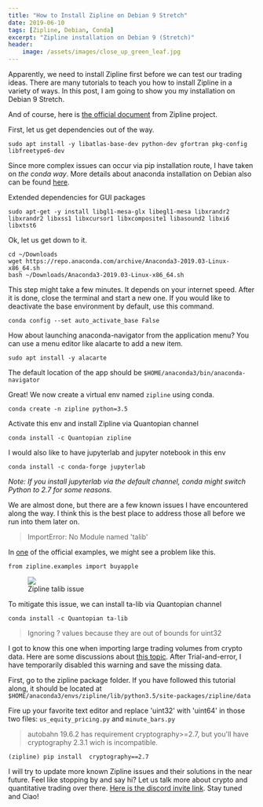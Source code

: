 ```yaml
---
title: "How to Install Zipline on Debian 9 Stretch"
date: 2019-06-10
tags: [Zipline, Debian, Conda]
excerpt: "Zipline installation on Debian 9 (Stretch)"
header:
    image: /assets/images/close_up_green_leaf.jpg
---
```


Apparently, we need to install Zipline first before we can test our trading ideas. There are many tutorials to teach you how to install Zipline in a variety of ways. In this post, I am going to show you my installation on Debian 9 Stretch.

And of course, here is [the official document](http://www.zipline.io/install.html) from Zipline project.

First, let us get dependencies out of the way.
```
sudo apt install -y libatlas-base-dev python-dev gfortran pkg-config libfreetype6-dev
```

Since more complex issues can occur via pip installation route, I have taken on *the conda way*. More details about anaconda installation on Debian also can be found [here](https://docs.anaconda.com/anaconda/install/linux/).

Extended dependencies for GUI packages
```
sudo apt-get -y install libgl1-mesa-glx libegl1-mesa libxrandr2 libxrandr2 libxss1 libxcursor1 libxcomposite1 libasound2 libxi6 libxtst6
```
Ok, let us get down to it.
```
cd ~/Downloads
wget https://repo.anaconda.com/archive/Anaconda3-2019.03-Linux-x86_64.sh
bash ~/Downloads/Anaconda3-2019.03-Linux-x86_64.sh
```
This step might take a few minutes. It depends on your internet speed. After it is done, close the terminal and start a new one. If you would like to deactivate the base environment by default, use this command.
```
conda config --set auto_activate_base False
```
How about launching anaconda-navigator from the application menu? You can use a menu editor like alacarte to add a new item.
```
sudo apt install -y alacarte
```
The default location of the app should be ```$HOME/anaconda3/bin/anaconda-navigator```

Great! We now create a virtual env named ```zipline``` using conda.
```
conda create -n zipline python=3.5
```
Activate this env and install Zipline via Quantopian channel
```
conda install -c Quantopian zipline
```
I would also like to have jupyterlab and jupyter notebook in this env
```
conda install -c conda-forge jupyterlab
```
*Note: If you install jupyterlab via the default channel, conda might switch Python to 2.7 for some reasons.*

We are almost done, but there are a few known issues I have encountered along the way. I think this is the best place to address those all before we run into them later on.

> ImportError: No Module named 'talib'

In [one](http://www.zipline.io/beginner-tutorial.html#my-first-algorithm) of the official examples, we might see a problem like this.
```
from zipline.examples import buyapple
```

<figure>
    <a href="{{ site.url }}{{ site.baseurl }}/assets/images/zipline_talib_issue.png">
        <img src="{{ site.url }}{{ site.baseurl }}/assets/images/zipline_talib_issue.png">
    </a>
    <figcaption>Zipline talib issue</figcaption>
</figure>

To mitigate this issue, we can install ta-lib via Quantopian channel
```
conda install -c Quantopian ta-lib
```

> Ignoring ? values because they are out of bounds for uint32

I got to know this one when importing large trading volumes from crypto data. Here are some discussions about [this topic](https://github.com/quantopian/zipline/issues/1572). After Trial-and-error, I have temporarily disabled this warning and save the missing data.

First, go to the zipline package folder. If you have followed this tutorial along, it should be located at ```$HOME/anaconda3/envs/zipline/lib/python3.5/site-packages/zipline/data```

Fire up your favorite text editor and replace 'uint32' with 'uint64' in those two files: ```us_equity_pricing.py``` and ```minute_bars.py```

> autobahn 19.6.2 has requirement cryptography>=2.7, but you'll have cryptography 2.3.1 wich is incompatible.

```
(zipline) pip install  cryptography==2.7
```

I will try to update more known Zipline issues and their solutions in the near future. Feel like stopping by and say hi? Let us talk more about crypto and quantitative trading over there. [Here is the discord invite link](https://discord.gg/JHt7UQu). Stay tuned and Ciao!
